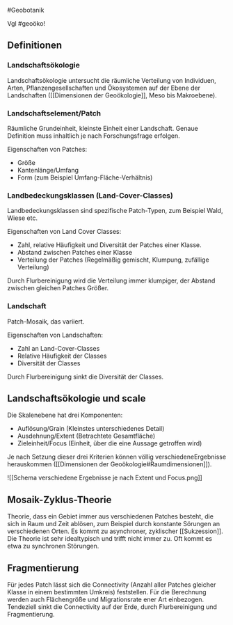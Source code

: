#Geobotanik 

Vgl #geoöko!

## Definitionen

### Landschaftsökologie

Landschaftsökologie untersucht die räumliche Verteilung von Individuen, Arten, Pflanzengesellschaften und Ökosystemen auf der Ebene der Landschaften ([[Dimensionen der Geoökologie]], Meso bis Makroebene).

### Landschaftselement/Patch

Räumliche Grundeinheit, kleinste Einheit einer Landschaft. Genaue Definition muss inhaltlich je nach Forschungsfrage erfolgen.

Eigenschaften von Patches:
- Größe
- Kantenlänge/Umfang
- Form (zum Beispiel Umfang-Fläche-Verhältnis)

### Landbedeckungsklassen (Land-Cover-Classes)

Landbedeckungsklassen sind spezifische Patch-Typen, zum Beispiel Wald, Wiese etc.

Eigenschaften von Land Cover Classes:
- Zahl, relative Häufigkeit und Diversität der Patches einer Klasse.
- Abstand zwischen Patches einer Klasse
- Verteilung der Patches (Regelmäßig gemischt, Klumpung, zufällige Verteilung)

Durch Flurbereinigung wird die Verteilung immer klumpiger, der Abstand zwischen gleichen Patches Größer.

### Landschaft

Patch-Mosaik, das variiert.

Eigenschaften von Landschaften:
- Zahl an Land-Cover-Classes
- Relative Häufigkeit der Classes 
- Diversität der Classes

Durch Flurbereinigung sinkt die Diversität der Classes.

## Landschaftsökologie und scale

Die Skalenebene hat drei Komponenten:

- Auflösung/Grain (Kleinstes unterschiedenes Detail)
- Ausdehnung/Extent (Betrachtete Gesamtfläche)
- Zieleinheit/Focus (Einheit, über die eine Aussage getroffen wird)

Je nach Setzung dieser drei Kriterien können völlig verschiedeneErgebnisse herauskommen ([[Dimensionen der Geoökologie#Raumdimensionen]]).

![[Schema verschiedene Ergebnisse je nach Extent und Focus.png]]

## Mosaik-Zyklus-Theorie

Theorie, dass ein Gebiet immer aus verschiedenen Patches besteht, die sich in Raum und Zeit ablösen, zum Beispiel durch konstante Sörungen an verschiedenen Orten. Es kommt zu asynchroner, zyklischer [[Sukzession]]. Die Theorie ist sehr idealtypisch und trifft nicht immer zu. Oft kommt es etwa zu synchronen Störungen.

## Fragmentierung

Für jedes Patch lässt sich die Connectivity (Anzahl aller Patches gleicher Klasse in einem bestimmten Umkreis) feststellen. Für die Berechnung werden auch Flächengröße und Migrationsrate ener Art einbezogen. Tendeziell sinkt die Connectivity auf der Erde, durch Flurbereinigung und Fragmentierung.